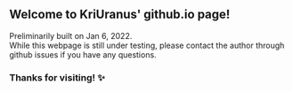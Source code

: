 ## Welcome to KriUranus' github.io page!

Preliminarily built on Jan 6, 2022. <br>
While this webpage is still under testing, please contact the author through github issues if you have any questions.

### Thanks for visiting! ✨
  
  
<!-- To Be Modified -->
